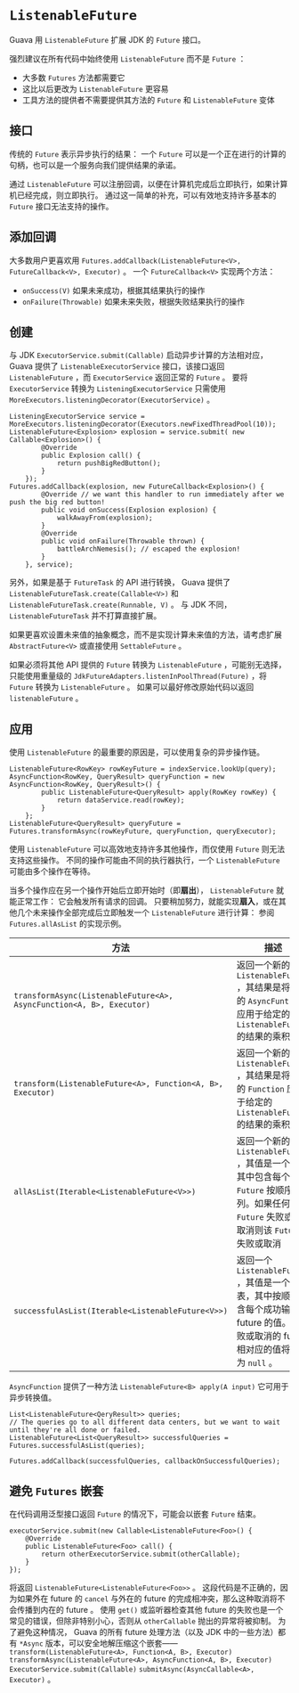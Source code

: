 # `ListenableFuture`

Guava 用 `ListenableFuture` 扩展 JDK 的 `Future` 接口。

强烈建议在所有代码中始终使用 `ListenableFuture` 而不是 `Future` ：

* 大多数 `Futures` 方法都需要它
* 这比以后更改为 `ListenableFuture` 更容易
* 工具方法的提供者不需要提供其方法的 `Future` 和 `ListenableFuture` 变体

## 接口

传统的 `Future` 表示异步执行的结果：
一个 `Future` 可以是一个正在进行的计算的句柄，也可以是一个服务向我们提供结果的承诺。

通过 `ListenableFuture` 可以注册回调，以便在计算机完成后立即执行，如果计算机已经完成，则立即执行。
通过这一简单的补充，可以有效地支持许多基本的 `Future` 接口无法支持的操作。

## 添加回调

大多数用户更喜欢用 `Futures.addCallback(ListenableFuture<V>, FutureCallback<V>, Executor)` 。
一个 `FutureCallback<V>` 实现两个方法：

* `onSuccess(V)` 如果未来成功，根据其结果执行的操作
* `onFailure(Throwable)` 如果未来失败，根据失败结果执行的操作

## 创建

与 JDK `ExecutorService.submit(Callable)` 启动异步计算的方法相对应， Guava 提供了 `ListenableExecutorService` 接口，该接口返回 `ListenableFuture` ，而 `ExecutorService` 返回正常的 `Future` 。
要将 `ExecutorService` 转换为 `ListeningExecutorService` 只需使用 `MoreExecutors.listeningDecorator(ExecutorService)` 。

```jshelllanguage
ListeningExecutorService service = MoreExecutors.listeningDecorator(Executors.newFixedThreadPool(10));
ListenableFuture<Explosion> explosion = service.submit( new Callable<Explosion>() {
        @Override 
        public Explosion call() {
            return pushBigRedButton();
        }
    });
Futures.addCallback(explosion, new FutureCallback<Explosion>() {
        @Override // we want this handler to run immediately after we push the big red button!
        public void onSuccess(Explosion explosion) {
            walkAwayFrom(explosion);
        }
        @Override
        public void onFailure(Throwable thrown) {
            battleArchNemesis(); // escaped the explosion!
        }
    }, service);
```

另外，如果是基于 `FutureTask` 的 API 进行转换， Guava 提供了 `ListenableFutureTask.create(Callable<V>)` 和 `ListenableFutureTask.create(Runnable, V)` 。
与 JDK 不同， `ListenableFutureTask` 并不打算直接扩展。

如果更喜欢设置未来值的抽象概念，而不是实现计算未来值的方法，请考虑扩展 `AbstractFuture<V>` 或直接使用 `SettableFuture` 。

如果必须将其他 API 提供的 `Future` 转换为 `ListenableFuture` ，可能别无选择，只能使用重量级的 `JdkFutureAdapters.listenInPoolThread(Future)` ，将 `Future` 转换为 `ListenableFuture` 。
如果可以最好修改原始代码以返回 `listenableFuture` 。

## 应用

使用 `ListenableFuture` 的最重要的原因是，可以使用复杂的异步操作链。

```jshelllanguage
ListenableFuture<RowKey> rowKeyFuture = indexService.lookUp(query);
AsyncFunction<RowKey, QueryResult> queryFunction = new AsyncFunction<RowKey, QueryResult>() {
        public ListenableFuture<QueryResult> apply(RowKey rowKey) {
            return dataService.read(rowKey);
        }
    };
ListenableFuture<QueryResult> queryFuture = Futures.transformAsync(rowKeyFuture, queryFunction, queryExecutor);
```

使用 `ListenableFuture` 可以高效地支持许多其他操作，而仅使用 `Future` 则无法支持这些操作。
不同的操作可能由不同的执行器执行，一个 `ListenableFuture` 可能由多个操作在等待。

当多个操作应在另一个操作开始后立即开始时（即**扇出**）， `ListenableFuture` 就能正常工作：
它会触发所有请求的回调。
只要稍加努力，就能实现**扇入**，或在其他几个未来操作全部完成后立即触发一个 `ListenableFuture` 进行计算：
参阅 `Futures.allAsList` 的实现示例。

| 方法                                                                   | 描述                                                                                                | 参见                                                         |
|----------------------------------------------------------------------|---------------------------------------------------------------------------------------------------|------------------------------------------------------------|
| `transformAsync(ListenableFuture<A>, AsyncFunction<A, B>, Executor)` | 返回一个新的 `ListenableFuture` ，其结果是将给定的 `AsyncFuntion` 应用于给定的 `ListenableFuture` 的结果的乘积               | `transformAsync(ListenableFuture<A>, AsyncFunction<A, B>)` |
| `transform(ListenableFuture<A>, Function<A, B>, Executor)`           | 返回一个新的 `ListenableFuture` ，其结果是将给定的 `Function` 应用于给定的 `ListenableFuture` 的结果的乘积                   | `transform(ListenableFuture<A>, Function<A, B>)`           |
| `allAsList(Iterable<ListenableFuture<V>>)`                           | 返回一个新的 `ListenableFuture` ，其值是一个列表其中包含每个输入 `Future` 按顺序排列。如果任何输入 `Future` 失败或被取消则该 `Future` 失败或取消 | `allAsList(ListenableFuture<V>...)`                        |
| `successfulAsList(Iterable<ListenableFuture<V>>)`                    | 返回一个 `ListenableFuture` ，其值是一个列表，其中按顺序包含每个成功输入 future 的值。与失败或取消的 future 相对应的值将替换为 `null` 。        | `successfulAsList(ListenableFuture<V>...)`                 |

`AsyncFunction` 提供了一种方法 `ListenableFuture<B> apply(A input)` 它可用于异步转换值。

```jshelllanguage
List<ListenableFuture<QeryResult>> queries;
// The queries go to all different data centers, but we want to wait until they're all done or failed.
ListenableFuture<List<QueryResult>> successfulQueries = Futures.successfulAsList(queries);

Futures.addCallback(successfulQueries, callbackOnSuccessfulQueries);
```

## 避免 `Futures` 嵌套

在代码调用泛型接口返回 `Future` 的情况下，可能会以嵌套 `Future` 结束。

```jshelllanguage
executorService.submit(new Callable<ListenableFuture<Foo>() {
    @Override
    public ListenableFuture<Foo> call() {
        return otherExecutorService.submit(otherCallable);
    }
});
```

将返回 `ListenableFuture<ListenableFuture<Foo>>` 。
这段代码是不正确的，因为如果外在 future 的 `cancel` 与外在的 future 的完成相冲突，那么这种取消将不会传播到内在的 future 。
使用 `get()` 或监听器检查其他 future 的失败也是一个常见的错误，但除非特别小心，否则从 `otherCallable` 抛出的异常将被抑制。
为了避免这种情况， Guava 的所有 future 处理方法（以及 JDK 中的一些方法）都有 `*Async` 版本，可以安全地解压缩这个嵌套—— 
`transform(ListenableFuture<A>, Function<A, B>, Executor)` 
`transformAsync(ListenableFuture<A>, AsyncFunction<A, B>, Executor)`
`ExecutorService.submit(Callable)` `submitAsync(AsyncCallable<A>, Executor)` 。
